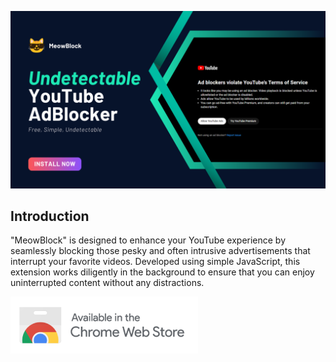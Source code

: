 ![](github_resources/poster.png)

## Introduction

"MeowBlock" is designed to enhance your YouTube experience by seamlessly blocking those pesky and often intrusive advertisements that interrupt your favorite videos. Developed using simple JavaScript, this extension works diligently in the background to ensure that you can enjoy uninterrupted content without any distractions.

[<img src="github_resources/Chrome Web Store badge.png">](https://www.google.com)
